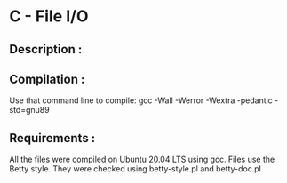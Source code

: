 # C - File I/O

## Description :


## Compilation :
Use that command line to compile:
gcc -Wall -Werror -Wextra -pedantic -std=gnu89

## Requirements :
All the files were compiled on Ubuntu 20.04 LTS using gcc.
Files use the Betty style. They were checked using 
betty-style.pl and betty-doc.pl
